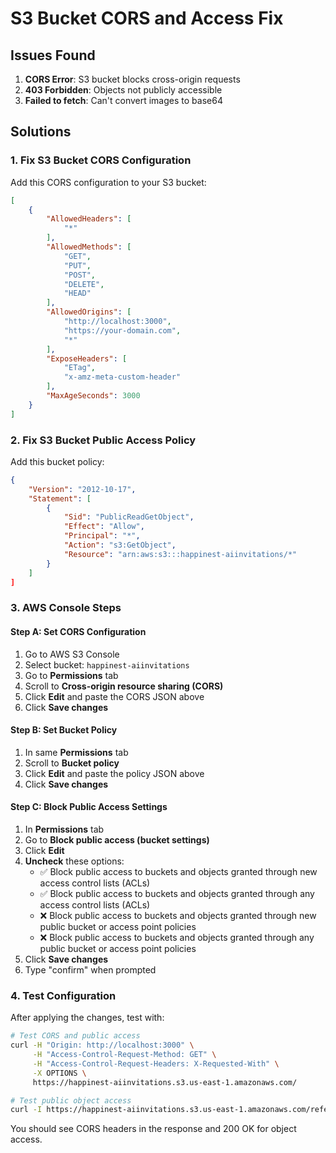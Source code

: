 # S3 Bucket CORS and Access Fix

## Issues Found
1. **CORS Error**: S3 bucket blocks cross-origin requests
2. **403 Forbidden**: Objects not publicly accessible  
3. **Failed to fetch**: Can't convert images to base64

## Solutions

### 1. Fix S3 Bucket CORS Configuration

Add this CORS configuration to your S3 bucket:

```json
[
    {
        "AllowedHeaders": [
            "*"
        ],
        "AllowedMethods": [
            "GET",
            "PUT", 
            "POST",
            "DELETE",
            "HEAD"
        ],
        "AllowedOrigins": [
            "http://localhost:3000",
            "https://your-domain.com",
            "*"
        ],
        "ExposeHeaders": [
            "ETag",
            "x-amz-meta-custom-header"
        ],
        "MaxAgeSeconds": 3000
    }
]
```

### 2. Fix S3 Bucket Public Access Policy

Add this bucket policy:

```json
{
    "Version": "2012-10-17",
    "Statement": [
        {
            "Sid": "PublicReadGetObject",
            "Effect": "Allow",
            "Principal": "*",
            "Action": "s3:GetObject",
            "Resource": "arn:aws:s3:::happinest-aiinvitations/*"
        }
    ]
]
```

### 3. AWS Console Steps

#### Step A: Set CORS Configuration
1. Go to AWS S3 Console
2. Select bucket: `happinest-aiinvitations`
3. Go to **Permissions** tab
4. Scroll to **Cross-origin resource sharing (CORS)**
5. Click **Edit** and paste the CORS JSON above
6. Click **Save changes**

#### Step B: Set Bucket Policy  
1. In same **Permissions** tab
2. Scroll to **Bucket policy**
3. Click **Edit** and paste the policy JSON above
4. Click **Save changes**

#### Step C: Block Public Access Settings
1. In **Permissions** tab
2. Go to **Block public access (bucket settings)**
3. Click **Edit**
4. **Uncheck** these options:
   - ✅ Block public access to buckets and objects granted through new access control lists (ACLs)
   - ✅ Block public access to buckets and objects granted through any access control lists (ACLs)
   - ❌ Block public access to buckets and objects granted through new public bucket or access point policies
   - ❌ Block public access to buckets and objects granted through any public bucket or access point policies
5. Click **Save changes**
6. Type "confirm" when prompted

### 4. Test Configuration

After applying the changes, test with:

```bash
# Test CORS and public access
curl -H "Origin: http://localhost:3000" \
     -H "Access-Control-Request-Method: GET" \
     -H "Access-Control-Request-Headers: X-Requested-With" \
     -X OPTIONS \
     https://happinest-aiinvitations.s3.us-east-1.amazonaws.com/

# Test public object access
curl -I https://happinest-aiinvitations.s3.us-east-1.amazonaws.com/reference-frames/[USER_ID]/[FRAME_FILE]
```

You should see CORS headers in the response and 200 OK for object access.